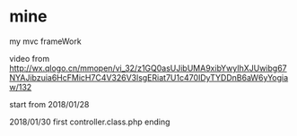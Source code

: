 # mine
my mvc frameWork

video from 
  http://wx.qlogo.cn/mmopen/vi_32/z1GQ0asUJibUMA9xibYwyIhXJUwibg67NYAJibzuia6HcFMicH7C4V326V3lsgERiat7U1c470IDyTYDDnB6aW6yYogiaw/132

start from 2018/01/28

2018/01/30
  first controller.class.php ending
  

